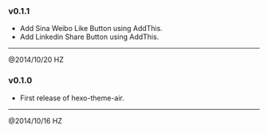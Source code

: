 ### v0.1.1

- Add Sina Weibo Like Button using AddThis.
- Add Linkedin Share Button using AddThis.

----------------------------------------------------------------
@2014/10/20 HZ


### v0.1.0

- First release of hexo-theme-air.

----------------------------------------------------------------
@2014/10/16 HZ